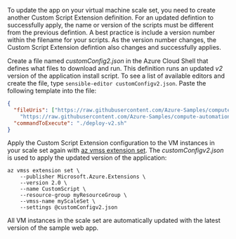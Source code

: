 To update the app on your virtual machine scale set, you need to create another Custom Script Extension definition. For an updated defintion to successfully apply, the name or version of the scripts must be different from the previous defintion. A best practice is include a version number within the filename for your scripts. As the version number changes, the Custom Script Extension defintion also changes and successfully applies.

Create a file named *customConfig2.json* in the Azure Cloud Shell that defines what files to download and run. This definition runs an updated *v2* version of the application install script. To see a list of available editors and create the file, type `sensible-editor customConfigv2.json`. Paste the following template into the file:

```json
{
  "fileUris": ["https://raw.githubusercontent.com/Azure-Samples/compute-automation-configurations/master/nodejs-app/hello-world-v2.js",
    "https://raw.githubusercontent.com/Azure-Samples/compute-automation-configurations/master/nodejs-app/deploy-v2.sh"],
  "commandToExecute": "./deploy-v2.sh"
}
```

Apply the Custom Script Extension configuration to the VM instances in your scale set again with [az vmss extension set](/cli/azure/vmss/extension#set). The *customConfigv2.json* is used to apply the updated version of the application:

```azurecli
az vmss extension set \
    --publisher Microsoft.Azure.Extensions \
    --version 2.0 \
    --name CustomScript \
    --resource-group myResourceGroup \
    --vmss-name myScaleSet \
    --settings @customConfigv2.json
```

All VM instances in the scale set are automatically updated with the latest version of the sample web app.